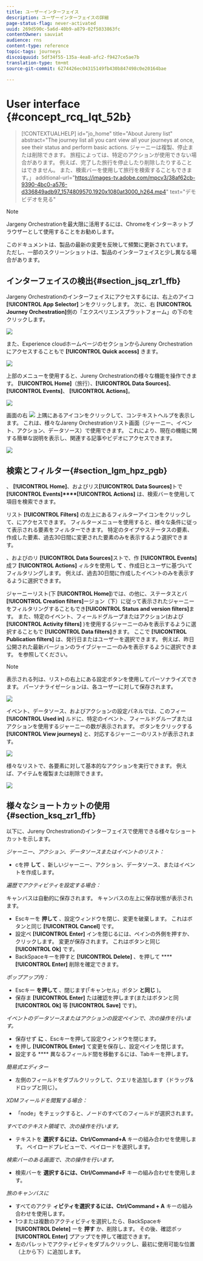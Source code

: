 ```yaml
---
title: ユーザーインターフェイス
description: ユーザーインターフェイスの詳細
page-status-flag: never-activated
uuid: 269d590c-5a6d-40b9-a879-02f5033863fc
contentOwner: sauviat
audience: rns
content-type: reference
topic-tags: journeys
discoiquuid: 5df34f55-135a-4ea8-afc2-f9427ce5ae7b
translation-type: tm+mt
source-git-commit: 6274426ec04315149fb430b847498c0e20164bae

---
```



# User interface {#concept_rcq_lqt_52b}


>[!CONTEXTUALHELP]
>id=&quot;jo_home&quot;
>title=&quot;About Jureny list&quot;
>abstract=&quot;The journey list all you cant view all your journeys at once, see their status and perform basic actions. ジャーニーは複製、停止または削除できます。 旅程によっては、特定のアクションが使用できない場合があります。 例えば、完了した旅行を停止したり削除したりすることはできません。 また、検索バーを使用して旅行を検索することもできます。」
>additional-url=&quot;https://images-tv.adobe.com/mpcv3/38af62cb-9390-4bc0-a576-d336849adb97_1574809570.1920x1080at3000_h264.mp4&quot; text=&quot;デモビデオを見る&quot;


>[!NOTE]
>
>Jargeny Orchestrationを最大限に活用するには、Chromeをインターネットブラウザーとして使用することをお勧めします。
>
>このドキュメントは、製品の最新の変更を反映して頻繁に更新されています。 ただし、一部のスクリーンショットは、製品のインターフェイスと少し異なる場合があります。

## インターフェイスの検出{#section_jsq_zr1_ffb}

Jargeny Orchestrationのインターフェイスにアクセスするには、右上のアイコ **[!UICONTROL App Selector]** ンをクリックします。 次に、右 **[!UICONTROL Journey Orchestration]**&#x200B;側の「エクスペリエンスプラットフォーム」の下のをクリックします。

![](../assets/journey1.png)

また、Experience cloudホームページのセクションからJureny Orchestrationにアクセスすることもで **[!UICONTROL Quick access]** きます。

![](../assets/journey1bis.png)

上部のメニューを使用すると、Jureny Orchestrationの様々な機能を操作できます。 **[!UICONTROL Home]**（旅行）、**[!UICONTROL Data Sources]**、 **[!UICONTROL Events]**、 **[!UICONTROL Actions]**。

![](../assets/journey2.png)

画面の右 ![](../assets/icon-context.png) 上隅にあるアイコンをクリックして、コンテキストヘルプを表示します。 これは、様々なJareny Orchestrationリスト画面（ジャーニー、イベント、アクション、データソース）で使用できます。 これにより、現在の機能に関する簡単な説明を表示し、関連する記事やビデオにアクセスできます。

![](../assets/journey2bis.png)

## 検索とフィルター{#section_lgm_hpz_pgb}

、 **[!UICONTROL Home]**、およびリス&#x200B;**[!UICONTROL Data Sources]**&#x200B;トで **[!UICONTROL Events]****[!UICONTROL Actions]** は、検索バーを使用して項目を検索できます。

リスト **[!UICONTROL Filters]** の左上にあるフィルターアイコンをクリックして、にアクセスできます。 フィルターメニューを使用すると、様々な条件に従って表示される要素をフィルターできます。 特定のタイプやステータスの要素、作成した要素、過去30日間に変更された要素のみを表示するよう選択できます。

、およびのリ **[!UICONTROL Data Sources]**&#x200B;ストで、作 **[!UICONTROL Events]** 成フ **[!UICONTROL Actions]** ィルタを使用し **て** 、作成日とユーザに基づいてフィルタリングします。 例えば、過去30日間に作成したイベントのみを表示するように選択できます。

ジャーニーリスト(下 **[!UICONTROL Home]**)では、の他に、ステータスとバ **[!UICONTROL Creation filters]**&#x200B;ージョン（下）に従って表示されたジャーニーをフィルタリングすることもでき&#x200B;**[!UICONTROL Status and version filters]**&#x200B;ます。 また、特定のイベント、フィールドグループまたはアクション(および&#x200B;**[!UICONTROL Activity filters]** )を使用するジャーニーのみを表示するように選択することもで **[!UICONTROL Data filters]**&#x200B;きます。 ここで **[!UICONTROL Publication filters]** は、発行日またはユーザーを選択できます。 例えば、昨日公開された最新バージョンのライブジャーニーのみを表示するように選択できます。 [](../building-journeys/using-the-journey-designer.md)を参照してください。

>[!NOTE]
>
>表示される列は、リストの右上にある設定ボタンを使用してパーソナライズできます。 パーソナライゼーションは、各ユーザーに対して保存されます。

![](../assets/journey74.png)

イベント、データソース、およびアクションの設定パネルでは、このフィー **[!UICONTROL Used in]** ルドに、特定のイベント、フィールドグループまたはアクションを使用するジャーニーの数が表示されます。 ボタンをクリックする **[!UICONTROL View journeys]** と、対応するジャーニーのリストが表示されます。

![](../assets/journey3bis.png)

様々なリストで、各要素に対して基本的なアクションを実行できます。 例えば、アイテムを複製または削除できます。

![](../assets/journey4.png)

## 様々なショートカットの使用{#section_ksq_zr1_ffb}

以下に、Jureny Orchestrationのインターフェイスで使用できる様々なショートカットを示します。

_ジャーニー、アクション、データソースまたはイベントのリスト：_

* cを押 **して** 、新しいジャーニー、アクション、データソース、またはイベントを作成します。

_遍歴でアクティビティを設定する場合：_

キャンバスは自動的に保存されます。 キャンバスの左上に保存状態が表示されます。

* Escキーを **押して** 、設定ウィンドウを閉じ、変更を破棄します。 これはボタンと同じ **[!UICONTROL Cancel]** です。
* 設定ペ **[!UICONTROL Enter]** インを閉じるには、ペインの外側を押すか、クリックします。 変更が保存されます。 これはボタンと同じ **[!UICONTROL Ok]** です。
* BackSpaceキーを押すと **[!UICONTROL Delete]** 、を押して ******[!UICONTROL Enter]** 削除を確定できます。

_ポップアップ内：_

* Escキー **を押して** 、閉じます(「キャンセル」ボタン **と同じ** )。
* 保存ま **[!UICONTROL Enter]** たは確認を押します(またはボタンと同 **[!UICONTROL Ok]** 等 **[!UICONTROL Save]** です)。

_イベントのデータソースまたはアクションの設定ペインで、次の操作を行います。_

* 保存せず **に** 、Escキーを押して設定ウィンドウを閉じます。
* を押し **[!UICONTROL Enter]** て変更を保存し、設定ペインを閉じます。
* 設定する **** 異なるフィールド間を移動するには、Tabキーを押します。

_簡易式エディター_

* 左側のフィールドをダブルクリックして、クエリを追加します（ドラッグ&amp;ドロップと同じ）。

_XDMフィールドを閲覧する場合：_

* 「node」をチェックすると、ノードのすべてのフィールドが選択されます。

_すべてのテキスト領域で、次の操作を行います。_

* テキストを **選択するには、Ctrl/Command+A** キーの組み合わせを使用します。 ペイロードプレビューで、ペイロードを選択します。

_検索バーのある画面で、次の操作を行います。_

* 検索バーを **選択するには、Ctrl/Command+F** キーの組み合わせを使用します。

_旅のキャンバスに_

* すべてのアクテ **ィビティを選択するには、Ctrl/Command + A** キーの組み合わせを使用します。
* 1つまたは複数のアクティビティを選択したら、BackSpaceキ **[!UICONTROL Delete]** ーを **押す** か、削除します。 その後、確認ポッ **[!UICONTROL Enter]** プアップでを押して確認できます。
* 左のパレットでアクティビティをダブルクリックし、最初に使用可能な位置（上から下）に追加します。
